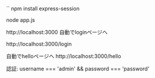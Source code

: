 ``
npm install express-session

node app.js

http://localhost:3000
自動でloginページへ

http://localhost:3000/login

自動でhelloページへ
http://localhost:3000/hello

認証:
username === 'admin' && password === 'password'


```